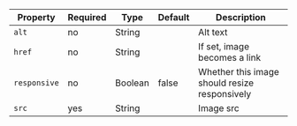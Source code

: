 Property     | Required | Type | Default | Description
-------------|----------|------|---------|------------
`alt`        | no  | String  |       | Alt text
`href`       | no  | String  |       | If set, image becomes a link
`responsive` | no  | Boolean | false | Whether this image should resize responsively
`src`        | yes | String  |       | Image src
